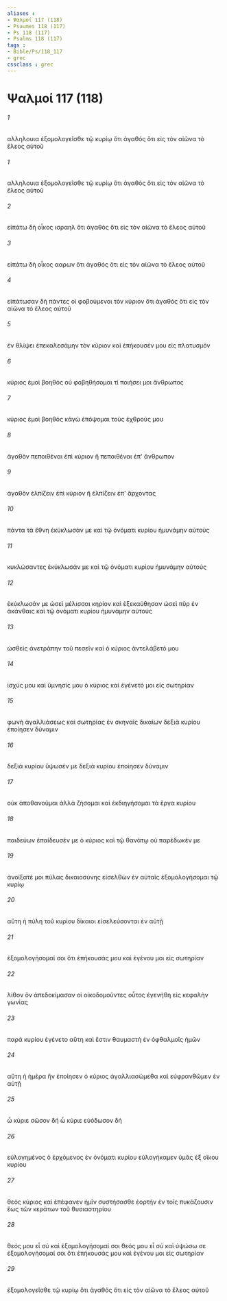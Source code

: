 ```yaml
---
aliases : 
- Ψαλμοί 117 (118)
- Psaumes 118 (117)
- Ps 118 (117)
- Psalms 118 (117)
tags : 
- Bible/Ps/118_117
- grec
cssclass : grec
---
```


# Ψαλμοί 117 (118)

###### 1
αλληλουια ἐξομολογεῖσθε τῷ κυρίῳ ὅτι ἀγαθός ὅτι εἰς τὸν αἰῶνα τὸ ἔλεος αὐτοῦ
###### 1
αλληλουια ἐξομολογεῖσθε τῷ κυρίῳ ὅτι ἀγαθός ὅτι εἰς τὸν αἰῶνα τὸ ἔλεος αὐτοῦ
###### 2
εἰπάτω δὴ οἶκος ισραηλ ὅτι ἀγαθός ὅτι εἰς τὸν αἰῶνα τὸ ἔλεος αὐτοῦ
###### 3
εἰπάτω δὴ οἶκος ααρων ὅτι ἀγαθός ὅτι εἰς τὸν αἰῶνα τὸ ἔλεος αὐτοῦ
###### 4
εἰπάτωσαν δὴ πάντες οἱ φοβούμενοι τὸν κύριον ὅτι ἀγαθός ὅτι εἰς τὸν αἰῶνα τὸ ἔλεος αὐτοῦ
###### 5
ἐν θλίψει ἐπεκαλεσάμην τὸν κύριον καὶ ἐπήκουσέν μου εἰς πλατυσμόν
###### 6
κύριος ἐμοὶ βοηθός οὐ φοβηθήσομαι τί ποιήσει μοι ἄνθρωπος
###### 7
κύριος ἐμοὶ βοηθός κἀγὼ ἐπόψομαι τοὺς ἐχθρούς μου
###### 8
ἀγαθὸν πεποιθέναι ἐπὶ κύριον ἢ πεποιθέναι ἐπ' ἄνθρωπον
###### 9
ἀγαθὸν ἐλπίζειν ἐπὶ κύριον ἢ ἐλπίζειν ἐπ' ἄρχοντας
###### 10
πάντα τὰ ἔθνη ἐκύκλωσάν με καὶ τῷ ὀνόματι κυρίου ἠμυνάμην αὐτούς
###### 11
κυκλώσαντες ἐκύκλωσάν με καὶ τῷ ὀνόματι κυρίου ἠμυνάμην αὐτούς
###### 12
ἐκύκλωσάν με ὡσεὶ μέλισσαι κηρίον καὶ ἐξεκαύθησαν ὡσεὶ πῦρ ἐν ἀκάνθαις καὶ τῷ ὀνόματι κυρίου ἠμυνάμην αὐτούς
###### 13
ὠσθεὶς ἀνετράπην τοῦ πεσεῖν καὶ ὁ κύριος ἀντελάβετό μου
###### 14
ἰσχύς μου καὶ ὕμνησίς μου ὁ κύριος καὶ ἐγένετό μοι εἰς σωτηρίαν
###### 15
φωνὴ ἀγαλλιάσεως καὶ σωτηρίας ἐν σκηναῖς δικαίων δεξιὰ κυρίου ἐποίησεν δύναμιν
###### 16
δεξιὰ κυρίου ὕψωσέν με δεξιὰ κυρίου ἐποίησεν δύναμιν
###### 17
οὐκ ἀποθανοῦμαι ἀλλὰ ζήσομαι καὶ ἐκδιηγήσομαι τὰ ἔργα κυρίου
###### 18
παιδεύων ἐπαίδευσέν με ὁ κύριος καὶ τῷ θανάτῳ οὐ παρέδωκέν με
###### 19
ἀνοίξατέ μοι πύλας δικαιοσύνης εἰσελθὼν ἐν αὐταῖς ἐξομολογήσομαι τῷ κυρίῳ
###### 20
αὕτη ἡ πύλη τοῦ κυρίου δίκαιοι εἰσελεύσονται ἐν αὐτῇ
###### 21
ἐξομολογήσομαί σοι ὅτι ἐπήκουσάς μου καὶ ἐγένου μοι εἰς σωτηρίαν
###### 22
λίθον ὃν ἀπεδοκίμασαν οἱ οἰκοδομοῦντες οὗτος ἐγενήθη εἰς κεφαλὴν γωνίας
###### 23
παρὰ κυρίου ἐγένετο αὕτη καὶ ἔστιν θαυμαστὴ ἐν ὀφθαλμοῖς ἡμῶν
###### 24
αὕτη ἡ ἡμέρα ἣν ἐποίησεν ὁ κύριος ἀγαλλιασώμεθα καὶ εὐφρανθῶμεν ἐν αὐτῇ
###### 25
ὦ κύριε σῶσον δή ὦ κύριε εὐόδωσον δή
###### 26
εὐλογημένος ὁ ἐρχόμενος ἐν ὀνόματι κυρίου εὐλογήκαμεν ὑμᾶς ἐξ οἴκου κυρίου
###### 27
θεὸς κύριος καὶ ἐπέφανεν ἡμῖν συστήσασθε ἑορτὴν ἐν τοῖς πυκάζουσιν ἕως τῶν κεράτων τοῦ θυσιαστηρίου
###### 28
θεός μου εἶ σύ καὶ ἐξομολογήσομαί σοι θεός μου εἶ σύ καὶ ὑψώσω σε ἐξομολογήσομαί σοι ὅτι ἐπήκουσάς μου καὶ ἐγένου μοι εἰς σωτηρίαν
###### 29
ἐξομολογεῖσθε τῷ κυρίῳ ὅτι ἀγαθός ὅτι εἰς τὸν αἰῶνα τὸ ἔλεος αὐτοῦ
